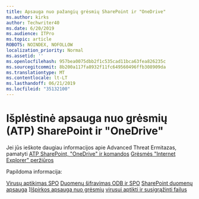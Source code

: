 ```yaml
---
title: Apsauga nuo pažangių grėsmių SharePoint ir "OneDrive"
ms.author: kirks
author: Techwriter40
ms.date: 6/20/2019
ms.audience: ITPro
ms.topic: article
ROBOTS: NOINDEX, NOFOLLOW
localization_priority: Normal
ms.assetid: ''
ms.openlocfilehash: 957bea0075dbb2f1c535cad11bca63fea826235c
ms.sourcegitcommit: 8b200a117fa8932f11fc649560496ffb308909da
ms.translationtype: MT
ms.contentlocale: lt-LT
ms.lasthandoff: 06/21/2019
ms.locfileid: "35132100"
---
```

# <a name="advanced-threat-protection-atp-in-sharepoint-and-onedrive"></a>Išplėstinė apsauga nuo grėsmių (ATP) SharePoint ir "OneDrive"

Jei jūs ieškote daugiau informacijos apie Advanced Threat Ermitazas, pamatyti [ATP SharePoint, "OneDrive" ir komandos](https://docs.microsoft.com/en-us/office365/securitycompliance/atp-for-spo-odb-and-teams)
[Grėsmės "Internet Explorer" peržiūros](https://docs.microsoft.com/en-us/office365/securitycompliance/threat-explorer-views)

Papildoma informacija:

[Virusų aptikimas SPO](https://docs.microsoft.com/en-us/office365/securitycompliance/virus-detection-in-spo)
[Duomenų šifravimas ODB ir SPO](https://docs.microsoft.com/en-us/office365/securitycompliance/data-encryption-in-odb-and-spo)
[SharePoint duomenų apsauga](https://docs.microsoft.com/en-us/sharepoint/safeguarding-your-data) ][Išpirkos apsauga nuo grėsmių](https://docs.microsoft.com/en-us/windows/security/threat-protection/intelligence/ransomware-malware)
[virusui aptikti ir susigrąžinti failus](https://support.office.com/en-ie/article/Ransomware-detection-and-recovering-your-files-0d90ec50-6bfd-40f4-acc7-b8c12c73637f)
